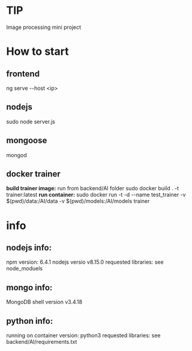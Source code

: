 # TIP
Image processing mini project

# How to start
## frontend
ng serve --host \<ip\>
## nodejs
sudo node server.js
## mongoose
mongod
## docker trainer
__build trainer image:__
run from backend/AI folder
sudo docker build . -t trainer:latest
__run container:__
sudo docker run -t -d --name test_trainer -v $(pwd)/data:/AI/data -v $(pwd)/models:/AI/models trainer

# info
## nodejs info:
npm version: 6.4.1
nodejs versio v8.15.0
requested libraries: see node_moduels

## mongo info:
MongoDB shell version v3.4.18

## python info:
running on container
version: python3
requested libraries: see backend/AI/requirements.txt
